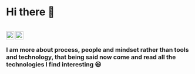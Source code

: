 # Hi there 👋
<br/>
<a href="https://www.linkedin.com/in/aman-mishra-15150212a">
  <img align="left" alt="Linkedin" width="22px" src="https://cdn.jsdelivr.net/npm/simple-icons@v3/icons/linkedin.svg" />
</a>
<a href="https://medium.com/@amanalankrit">
  <img align="left" alt="Medium" width="22px" src="https://cdn.jsdelivr.net/npm/simple-icons@v3/icons/medium.svg" />
</a>
<br/>


### I am more about process, people and mindset rather than tools and technology, that being said now come and read all the technologies I find interesting :laughing:
